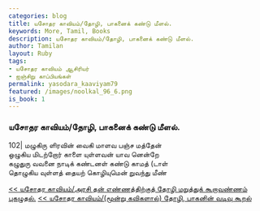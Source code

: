 ```yaml
---  
categories: blog  
title: யசோதர காவியம்/தோழி, பாகனைக் கண்டு மீளல்.
keywords: More, Tamil, Books  
description: யசோதர காவியம்/தோழி, பாகனைக் கண்டு மீளல்.
author: Tamilan  
layout: Ruby  
tags:     
- யசோதர காவியம் ஆசிரியர்
- ஐஞ்சிறு காப்பியங்கள்
permalink: yasodara_kaaviyam79  
featured: /images/noolkal_96_6.png  
is_book: 1
---  
```



### யசோதர காவியம்/தோழி, பாகனைக் கண்டு மீளல்.

102| மழுகிரு ளிரவின் வைகி மாளவ பஞ்ச மத்தேன்  
ஒழுகிய மிடற்றோர் காளை யுள்ளவன் யாவ னென்றே  
கழுதுரு வவனை நாடிக் கண்டனள் கண்டு காமத் (டாள்  
தொழுகிய வுள்ளத் தையற் கொழியுமென் றுவந்து மீண்

[<< யசோதர காவியம்/அரசி தன் எண்ணத்திற்குத் தோழி மறுத்துக் கூறாவண்ணம் புகழுதல்.](yasodara_kaaviyam78) [<< யசோதர காவியம்/(மூன்று கவிகளால்) தோழி, பாகனின் வடிவு கூறல்](yasodara_kaaviyam80)


